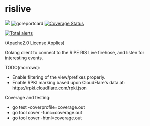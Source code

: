 # rislive
![](https://github.com/morrowc/rislive/workflows/RisLive/badge.svg)
![goreportcard](https://goreportcard.com/badge/github.com/morrowc/rislive "Go Report Card"
)
[![Coverage Status](https://coveralls.io/repos/github/morrowc/rislive/badge.svg?branch=master)](https://coveralls.io/github/morrowc/rislive?branch=master)

[![Total alerts](https://img.shields.io/lgtm/alerts/g/morrowc/rislive.svg?logo=lgtm&logoWidth=18)](https://lgtm.com/projects/g/morrowc/rislive/alerts/)

(Apache2.0 License Applies)

Golang client to connect to the RIPE RIS Live firehose, and listen for interesting events.

TODO(morrowc):
  * Enable filtering of the view/prefixes properly.
  * Enable RPKI marking based upon CloudFlare's data at:
     https://rpki.cloudflare.com/rpki.json

Coverage and testing:
  * go test -coverprofile=coverage.out
  * go tool cover -func=coverage.out
  * go tool cover -html=coverage.out
